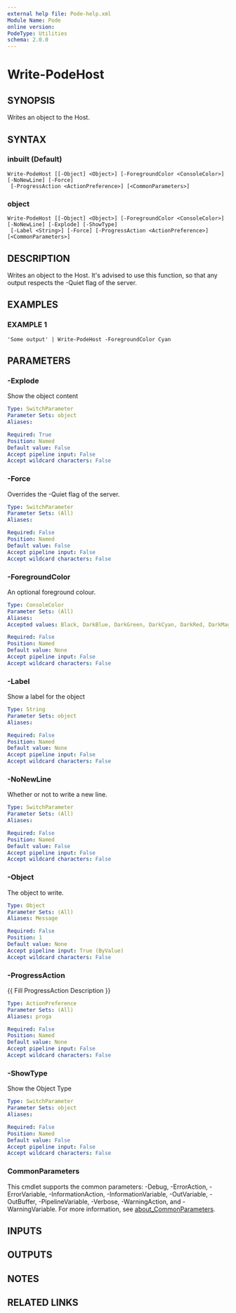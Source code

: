 ```yaml
---
external help file: Pode-help.xml
Module Name: Pode
online version:
PodeType: Utilities
schema: 2.0.0
---
```


# Write-PodeHost

## SYNOPSIS
Writes an object to the Host.

## SYNTAX

### inbuilt (Default)
```
Write-PodeHost [[-Object] <Object>] [-ForegroundColor <ConsoleColor>] [-NoNewLine] [-Force]
 [-ProgressAction <ActionPreference>] [<CommonParameters>]
```

### object
```
Write-PodeHost [[-Object] <Object>] [-ForegroundColor <ConsoleColor>] [-NoNewLine] [-Explode] [-ShowType]
 [-Label <String>] [-Force] [-ProgressAction <ActionPreference>] [<CommonParameters>]
```

## DESCRIPTION
Writes an object to the Host.
It's advised to use this function, so that any output respects the -Quiet flag of the server.

## EXAMPLES

### EXAMPLE 1
```
'Some output' | Write-PodeHost -ForegroundColor Cyan
```

## PARAMETERS

### -Explode
Show the object content

```yaml
Type: SwitchParameter
Parameter Sets: object
Aliases:

Required: True
Position: Named
Default value: False
Accept pipeline input: False
Accept wildcard characters: False
```

### -Force
Overrides the -Quiet flag of the server.

```yaml
Type: SwitchParameter
Parameter Sets: (All)
Aliases:

Required: False
Position: Named
Default value: False
Accept pipeline input: False
Accept wildcard characters: False
```

### -ForegroundColor
An optional foreground colour.

```yaml
Type: ConsoleColor
Parameter Sets: (All)
Aliases:
Accepted values: Black, DarkBlue, DarkGreen, DarkCyan, DarkRed, DarkMagenta, DarkYellow, Gray, DarkGray, Blue, Green, Cyan, Red, Magenta, Yellow, White

Required: False
Position: Named
Default value: None
Accept pipeline input: False
Accept wildcard characters: False
```

### -Label
Show a label for the object

```yaml
Type: String
Parameter Sets: object
Aliases:

Required: False
Position: Named
Default value: None
Accept pipeline input: False
Accept wildcard characters: False
```

### -NoNewLine
Whether or not to write a new line.

```yaml
Type: SwitchParameter
Parameter Sets: (All)
Aliases:

Required: False
Position: Named
Default value: False
Accept pipeline input: False
Accept wildcard characters: False
```

### -Object
The object to write.

```yaml
Type: Object
Parameter Sets: (All)
Aliases: Message

Required: False
Position: 1
Default value: None
Accept pipeline input: True (ByValue)
Accept wildcard characters: False
```

### -ProgressAction
{{ Fill ProgressAction Description }}

```yaml
Type: ActionPreference
Parameter Sets: (All)
Aliases: proga

Required: False
Position: Named
Default value: None
Accept pipeline input: False
Accept wildcard characters: False
```

### -ShowType
Show the Object Type

```yaml
Type: SwitchParameter
Parameter Sets: object
Aliases:

Required: False
Position: Named
Default value: False
Accept pipeline input: False
Accept wildcard characters: False
```

### CommonParameters
This cmdlet supports the common parameters: -Debug, -ErrorAction, -ErrorVariable, -InformationAction, -InformationVariable, -OutVariable, -OutBuffer, -PipelineVariable, -Verbose, -WarningAction, and -WarningVariable. For more information, see [about_CommonParameters](http://go.microsoft.com/fwlink/?LinkID=113216).

## INPUTS

## OUTPUTS

## NOTES

## RELATED LINKS
